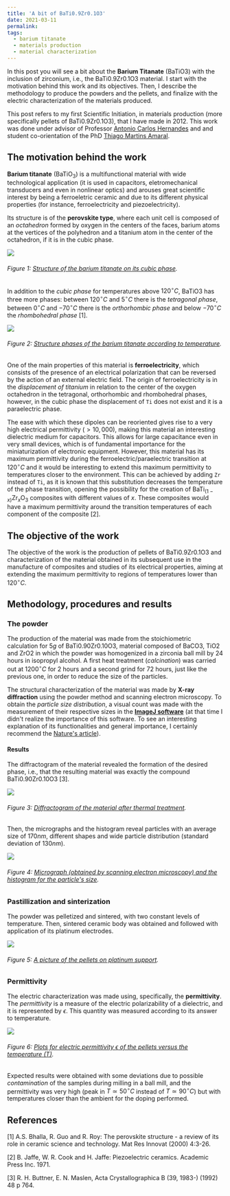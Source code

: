 ```yaml
---
title: 'A bit of BaTi0.9Zr0.1O3'
date: 2021-03-11
permalink: 
tags:
  - barium titanate
  - materials production
  - material characterization
---
```


In this post you will see a bit about the **Barium Titanate** (BaTiO3) with the inclusion of zirconium, i.e., the BaTi0.9Zr0.1O3 material. I start with the motivation behind this work and its objectives. Then, I describe the methodology to produce the powders and the pellets, and finalize with the electric characterization of the materials produced.

This post refers to my first Scientific Initiation, in materials production (more specifically pellets of BaTi0.9Zr0.1O3), that I have made in 2012. This work was done under advisor of Professor [Antonio Carlos Hernandes](http://lattes.cnpq.br/2019448857205643) and and student co-orientation of the PhD [Thiago Martins Amaral](http://lattes.cnpq.br/4337492660554921).

The motivation behind the work
--------------------------

**Barium titanate** (BaTiO$_{3}$) is a multifunctional material with wide technological application (it is used in capacitors, eletromechanical transducers and even in nonlinear optics) and arouses great scientific interest by being a ferroeletric ceramic and due to its different physical properties (for instance, ferroelectricity and piezoelectricity).

Its structure is of the **perovskite type**, where each unit cell is composed of an _octahedron_ formed by oxygen in the centers of the faces, barium atoms at the vertices of the polyhedron and a titanium atom in the center of the octahedron, if it is in the cubic phase.

![](https://www.researchgate.net/profile/Ashok-Ranjan-2/publication/309000354/figure/fig1/AS:470625488773120@1489217268935/Structure-of-pervoskite-ABO3-unit-cell-structure-of-barium-titanate.png)
###### Figure 1: [Structure of the barium titanate on its cubic phase](https://www.researchgate.net/profile/Ashok-Ranjan-2/publication/309000354/figure/fig1/AS:470625488773120@1489217268935/Structure-of-pervoskite-ABO3-unit-cell-structure-of-barium-titanate.png).

In addition to the _cubic phase_ for temperatures above $120^{\circ}C$, BaTiO3 has three more phases: between $120^{\circ}C$ and $5^{\circ}C$ there is the _tetragonal phase_, between $0^{\circ}C$ and $-70^{\circ}C$ there is the _orthorhombic phase_ and below $-70^{\circ}C$ the _rhombohedral phase_ [1].

![](https://pubs.rsc.org/image/article/2014/RA/c3ra44815k/c3ra44815k-f1.gif)
###### Figure 2: [Structure phases of the barium titanate according to temperature](https://pubs.rsc.org/image/article/2014/RA/c3ra44815k/c3ra44815k-f1.gif).

One of the main properties of this material is **ferroelectricity**, which consists of the presence of an electrical polarization that can be reversed by the action of an external electric field. The origin of ferroelectricity is in the _displacement of titanium_ in relation to the center of the oxygen octahedron in the tetragonal, orthorhombic and rhombohedral phases, however, in the cubic phase the displacement of `Ti` does not exist and it is a paraelectric phase.

The ease with which these dipoles can be reoriented gives rise to a very high electrical permittivity ($> 10,000$), making this material an interesting dielectric medium for capacitors. This allows for large capacitance even in very small devices, which is of fundamental importance for the miniaturization of electronic equipment. However, this material has its maximum permittivity during the ferroelectric/paraelectric transition at $120^{\circ} C$ and it would be interesting to extend this maximum permittivity to temperatures closer to the environment. This can be achieved by adding `Zr` instead of `Ti`, as it is known that this substitution decreases the temperature of the phase transition, opening the possibility for the creation of BaTi$_{(1-x)}$Zr$_x$O$_3$ composites with different values of $x$. These composites would have a maximum permittivity around the transition temperatures of each component of the composite [2].

The objective of the work
------
The objective of the work is the production of pellets of BaTi0.9Zr0.1O3 and characterization of the material obtained in its subsequent use in the manufacture of composites and studies of its electrical properties, aiming at extending the maximum permittivity to regions of temperatures lower than $120^{\circ}C$.

Methodology, procedures and results
------

### The powder

The production of the material was made from the stoichiometric calculation for $5 g$ of BaTi0.90Zr0.10O3, material composed of BaCO3, TiO2 and ZrO2 in which the powder was homogenized in a zirconia ball mill by $24$ hours in isopropyl alcohol. A first heat treatment (_calcination_) was carried out at $1200^{\circ}C$ for $2$ hours and a second grind for $72$ hours, just like the previous one, in order to reduce the size of the particles.

The structural characterization of the material was made by **X-ray diffraction** using the powder method and scanning electron microscopy. To obtain the _particle size distribution_, a visual count was made with the measurement of their respective sizes in the [**ImageJ software**](https://imagej.nih.gov/ij/download.html) (at that time I didn't realize the importance of this software. To see an interesting explanation of its functionalities and general importance, I certainly recommend the [Nature's article](https://www.nature.com/articles/d41586-021-00075-2?utm_source=Nature+Briefing&utm_campaign=8a84e193f6-briefing-dy-20210304&utm_medium=email&utm_term=0_c9dfd39373-8a84e193f6-43381817)).

#### Results

The diffractogram of the material revealed the formation of the desired phase, i.e., that the resulting material was exactly the compound BaTi0.90Zr0.10O3 [3].

![](https://raw.githubusercontent.com/natalidesanti/natalidesanti.github.io/master/images/Difratograma%20de%20Raio%20x.jpg)
###### Figure 3: [Diffractogram of the material after thermal treatment](https://raw.githubusercontent.com/natalidesanti/natalidesanti.github.io/master/images/Difratograma%20de%20Raio%20x.jpg).

Then, the micrographs and the histogram reveal particles with an average size of $170 nm$, different shapes and wide particle distribution (standard deviation of $130 nm$).

![](https://raw.githubusercontent.com/natalidesanti/natalidesanti.github.io/master/images/Contagem%20de%20part%C3%ADculas.jpg)
###### Figure 4: [Micrograph (obtained by scanning electron microscopy) and the histogram for the particle's size](https://raw.githubusercontent.com/natalidesanti/natalidesanti.github.io/master/images/Contagem%20de%20part%C3%ADculas.jpg).

### Pastillization and sinterization

The powder was pelletized and sintered, with two constant levels of temperature. Then, sintered ceramic body was obtained and followed with application of its platinum electrodes.

![](https://raw.githubusercontent.com/natalidesanti/natalidesanti.github.io/master/images/2012-06-22%2009.12.06.jpg)
###### Figure 5: [A picture of the pellets on platinum support](https://raw.githubusercontent.com/natalidesanti/natalidesanti.github.io/master/images/2012-06-22%2009.12.06.jpg).

### Permittivity

The electric characterization was made using, specifically, the **permittivity**. The _permittivity_ is a measure of the electric polarizability of a dielectric, and it is represented by $\epsilon$. This quantity was measured according to its answer to temperature.

![](https://raw.githubusercontent.com/natalidesanti/natalidesanti.github.io/master/images/Pastilha%20Sem%20Permissividade%20Real%20(SEM%20sem%201%20mg).jpg)
###### Figure 6: [Plots for electric permittivity $\epsilon$ of the pellets versus the temperature ($T$)](https://raw.githubusercontent.com/natalidesanti/natalidesanti.github.io/master/images/2012-06-22%2009.12.06.jpg).

Expected results were obtained with some deviations due to possible _contamination_ of the samples during milling in a ball mill, and the permittivity was very high (peak in $T \simeq 50^{\circ}C$ instead of $T \simeq 90^{\circ}C$) but with temperatures closer than the ambient for the doping performed.

References
------

[1] A.S. Bhalla, R. Guo and R. Roy: The perovskite structure - a review of its role in ceramic science and technology. Mat Res Innovat (2000) 4:3-26.

[2] B. Jaffe, W. R. Cook and H. Jaffe: Piezoelectric ceramics. Academic Press Inc. 1971.

[3] R. H. Buttner, E. N. Maslen, Acta Crystallographica B (39, 1983-) (1992) 48 p 764.
